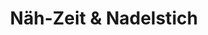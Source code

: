 ---
title: "Näh-Zeit & Nadelstich"
url: /friedrichshafen/naeh-zeit-und-nadelstich/
shop: Nähzubehör
---